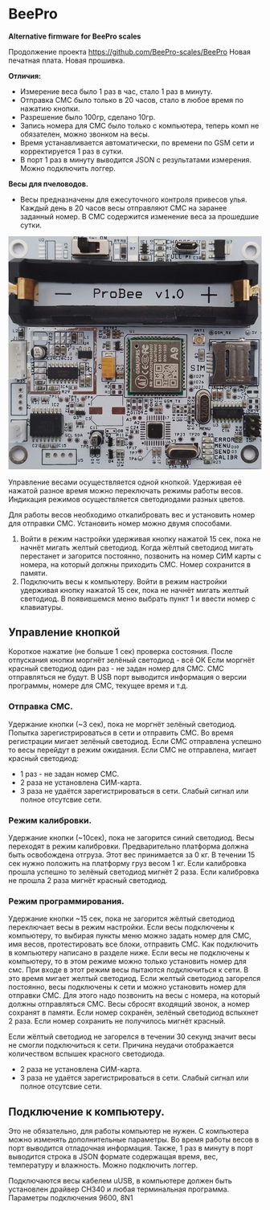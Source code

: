 # BeePro
**Alternative firmware for BeePro scales**

Продолжение проекта https://github.com/BeePro-scales/BeePro
Новая печатная плата. Новая прошивка.

**Отличия:**
- Измерение веса было 1 раз в час, стало 1 раз в минуту.
- Отправка СМС было только в 20 часов, стало в любое время по нажатию кнопки. 
- Разрешение было 100гр, сделано 10гр.
- Запись номера для СМС было только с компьютера, теперь комп не обязателен, можно звонком на весы.
- Время устанавливается автоматически, по времени по GSM сети и корректируется 1 раз в сутки.
- В порт 1 раз в минуту выводится JSON с результатами измерения. Можно подключить логгер.

**Весы для пчеловодов.**

- Весы предназначены для ежесуточного контроля привесов улья. Каждый день в 20 часов весы отправляют СМС на заранее заданный номер. В СМС содержится изменение веса за прошедшие сутки.

![github](/images/20220916_151719.jpg)

Управление весами осуществляется одной кнопкой.
Удерживая её нажатой разное время можно переключать режимы работы весов.
Индикация режимов осуществляется светодиодами разных цветов.

Для работы весов необходимо откалибровать вес и установить номер для отправки СМС.
Установить номер можно двумя способами.
1. Войти в режим настройки удерживая кнопку нажатой 15 сек, пока не начнёт мигать желтый светодиод.
Когда жёлтый светодиод мигать перестанет и загорится постоянно,
позвонить на номер СИМ карты с номера, на который должны приходить СМС. Номер сохранится в памяти.
2. Подключить весы к компьютеру.
Войти в режим настройки удерживая кнопку нажатой 15 сек, пока не начнёт мигать желтый светодиод.
В появившемся меню выбрать пункт 1 и ввести номер с клавиатуры.


## Управление кнопкой
Короткое нажатие (не больше 1 сек) проверка состояния.
После отпускания кнопки моргнёт зелёный светодиод - всё ОК
Если моргнёт красный светодиод один раз - не задан номер для СМС. СМС отправляться не будут.
В USB порт выводится информация о версии программы, номере для СМС, текущее время и т.д.

### Отправка СМС.
Удержание кнопки (~3 сек), пока не моргнёт зелёный светодиод.
Попытка зарегистрироваться в сети и отправить СМС.
Во время регистрации мигает зелёный светодиод. Если СМС отправлена успешно то весы перейдут в режим ожидания.
Если СМС не отправлена, мигает красный светодиод:
- 1 раз - не задан номер СМС.
- 2 раза не установлена СИМ-карта. 
- 3 раза не удаётся зарегистрироваться в сети. Слабый сигнал или полное отсутсвие сети.

### Режим калибровки.
Удержание кнопки (~10сек), пока не загорится синий светодиод.
Весы переходят в режим калибровки. Предварительно платформа должна быть освобождена отгруза. 
Этот вес принимается за 0 кг. В течении 15 сек нужно положить на платформу груз весом 1 кг.
Если калибровка прошла успешно то зелёный светодиод мигнёт 2 раза.
Если калибровка не прошла 2 раза мигнёт красный светодиод.

### Режим программирования.
Удержание кнопки ~15 сек, пока не загорится жёлтый светодиод переключает весы в режим настройки.
Если весы подключены к компьютеру, то выбирая пункты меню можно задать номер для СМС, имя весов,
протестировать все блоки, отправить СМС. Как подключить в компьютеру написано в разделе ниже.
Если весы не подключены к компьютеру, то в этом режиме можно только установить номер для смс.
При входе в этот режим весы пытаются подключиться к сети. В это время мигает желтый светодиод.
Если желтый светодиод загорелся постоянно, весы подключены к сети и можно установить номер для отправки СМС.
Для этого надо позвонить на весы с номера, на который должны отправляться СМС. 
Весы сбросят входящий звонок, а номер сохранят в памяти.
Если номер сохранён, зелёный светодиод вспыхнет 2 раза. Если номер сохранить не получилось мигнёт красный.

Если жёлтый светодиод не загорелся в течении 30 секунд значит весы не смогли подключиться к сети.
Причина неудачи отображается количеством вспышек красного светодиода.
- 2 раза не установлена СИМ-карта.
- 3 раза не удаётся зарегистрироваться в сети. Слабый сигнал или полное отсутсвие сети.


## Подключение к компьютеру.
Это не обязательно, для работы компьютер не нужен. С компьютера можно изменять дополнительные параметры.
Во время работы весов в порт выводится отладочная информация.
Также, 1 раз в минуту в порт выводится строка в JSON формате содержащая время, вес, температуру и влажность. 
Можно подключить логгер.

Подключаются весы кабелем uUSB,
в компьютере должен быть установлен драйвер CH340 и любая терминальная программа.
Параметры подключения 9600, 8N1

